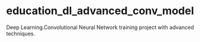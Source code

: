 # education_dl_advanced_conv_model
Deep Learning.Convolutional Neural Network training project with advanced techniques.
